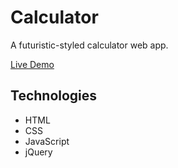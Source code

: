 # Calculator

A futuristic-styled calculator web app.

<a href="https://milezperhour.github.io/js_calculator/">Live Demo</a>

## Technologies

- HTML
- CSS
- JavaScript
- jQuery